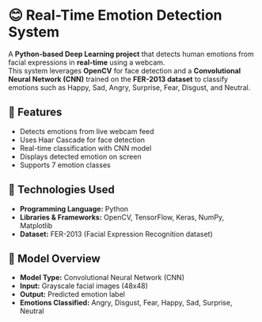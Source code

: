 # 😊 Real-Time Emotion Detection System

A **Python-based Deep Learning project** that detects human emotions from facial expressions in **real-time** using a webcam.  
This system leverages **OpenCV** for face detection and a **Convolutional Neural Network (CNN)** trained on the **FER-2013 dataset** to classify emotions such as Happy, Sad, Angry, Surprise, Fear, Disgust, and Neutral.


## 🚀 Features
- Detects emotions from live webcam feed  
- Uses Haar Cascade for face detection  
- Real-time classification with CNN model  
- Displays detected emotion on screen  
- Supports 7 emotion classes  

## 🧠 Technologies Used
- **Programming Language:** Python  
- **Libraries & Frameworks:** OpenCV, TensorFlow, Keras, NumPy, Matplotlib  
- **Dataset:** FER-2013 (Facial Expression Recognition dataset)


## 🧩 Model Overview
- **Model Type:** Convolutional Neural Network (CNN)  
- **Input:** Grayscale facial images (48x48)  
- **Output:** Predicted emotion label  
- **Emotions Classified:** Angry, Disgust, Fear, Happy, Sad, Surprise, Neutral  

